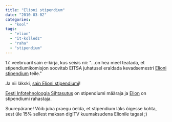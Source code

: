 ```yaml
---
title: "Elioni stipendium"
date: "2010-03-02"
categories: 
  - "kool"
tags: 
  - "elion"
  - "it-kolledz"
  - "raha"
  - "stipendium"
---
```


17\. veebruaril sain e-kirja, kus seisis nii: "…on hea meel teatada, et stipendiumikomisjon soovitab EITSA juhatusel eraldada kevadsemestri [Elioni stipendium](http://www.eitsa.ee/?url=elion10_k) teile."

Ja nii läkski, [sain Elioni stipendiumi](http://www.eitsa.ee/?url=2010_stip)!

[Eesti Infotehnoloogia Sihtasutus](http://www.eitsa.ee/) on stipendiumi määraja ja [Elion](http://www.elion.ee/wwwmain) on stipendiumi rahastaja.

Suurepärane! Võib juba praegu öelda, et stipendium läks õigesse kohta, sest üle 15% sellest maksan digiTV kuumaksudena Elionile tagasi ;)
